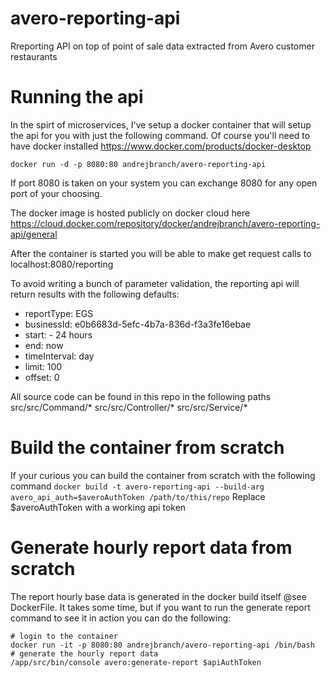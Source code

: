 # avero-reporting-api
Rreporting API on top of point of sale data extracted from Avero customer restaurants

# Running the api
In the spirt of microservices, I've setup a docker container that will setup the api for you with just the following command. Of course you'll need to have docker installed https://www.docker.com/products/docker-desktop

```docker run -d -p 8080:80 andrejbranch/avero-reporting-api```

If port 8080 is taken on your system you can exchange 8080 for any open port of your choosing.

The docker image is hosted publicly on docker cloud here https://cloud.docker.com/repository/docker/andrejbranch/avero-reporting-api/general

After the container is started you will be able to make get request calls to localhost:8080/reporting

To avoid writing a bunch of parameter validation, the reporting api will return results with the following defaults:
- reportType: EGS
- businessId: e0b6683d-5efc-4b7a-836d-f3a3fe16ebae
- start: - 24 hours
- end: now
- timeInterval: day
- limit: 100
- offset: 0

All source code can be found in this repo in the following paths
src/src/Command/*
src/src/Controller/*
src/src/Service/*

# Build the container from scratch
If your curious you can build the container from scratch with the following command
```docker build -t avero-reporting-api --build-arg avero_api_auth=$averoAuthToken /path/to/this/repo```
Replace $averoAuthToken with a working api token 

# Generate hourly report data from scratch
The report hourly base data is generated in the docker build itself @see DockerFile. It takes some time, but if you want to run the generate report command to see it in action you can do the following:
```
# login to the container
docker run -it -p 8080:80 andrejbranch/avero-reporting-api /bin/bash
# generate the hourly report data
/app/src/bin/console avero:generate-report $apiAuthToken
``` 
